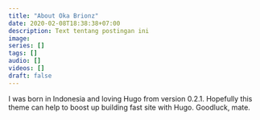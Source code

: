 ```yaml
---
title: "About Oka Brionz"
date: 2020-02-08T18:38:38+07:00
description: Text tentang postingan ini
image: 
series: []
tags: []
audio: []
videos: []
draft: false
---
```


I was born in Indonesia and loving Hugo from version 0.2.1. Hopefully this theme can help to boost up building fast site with Hugo.
Goodluck, mate.